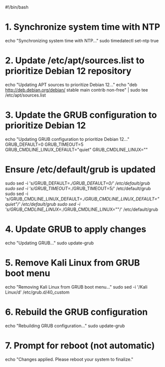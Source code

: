 #!/bin/bash

# 1. Synchronize system time with NTP
echo "Synchronizing system time with NTP..."
sudo timedatectl set-ntp true

# 2. Update /etc/apt/sources.list to prioritize Debian 12 repository
echo "Updating APT sources to prioritize Debian 12..."
echo "deb http://deb.debian.org/debian/ stable main contrib non-free" | sudo tee /etc/apt/sources.list

# 3. Update the GRUB configuration to prioritize Debian 12
echo "Updating GRUB configuration to prioritize Debian 12..."
GRUB_DEFAULT=0
GRUB_TIMEOUT=5
GRUB_CMDLINE_LINUX_DEFAULT="quiet"
GRUB_CMDLINE_LINUX=""

# Ensure /etc/default/grub is updated
sudo sed -i 's/GRUB_DEFAULT=.*/GRUB_DEFAULT=0/' /etc/default/grub
sudo sed -i 's/GRUB_TIMEOUT=.*/GRUB_TIMEOUT=5/' /etc/default/grub
sudo sed -i 's/GRUB_CMDLINE_LINUX_DEFAULT=.*/GRUB_CMDLINE_LINUX_DEFAULT="quiet"/' /etc/default/grub
sudo sed -i 's/GRUB_CMDLINE_LINUX=.*/GRUB_CMDLINE_LINUX=""/' /etc/default/grub

# 4. Update GRUB to apply changes
echo "Updating GRUB..."
sudo update-grub

# 5. Remove Kali Linux from GRUB boot menu
echo "Removing Kali Linux from GRUB boot menu..."
sudo sed -i '/Kali Linux/d' /etc/grub.d/40_custom

# 6. Rebuild the GRUB configuration
echo "Rebuilding GRUB configuration..."
sudo update-grub

# 7. Prompt for reboot (not automatic)
echo "Changes applied. Please reboot your system to finalize."

